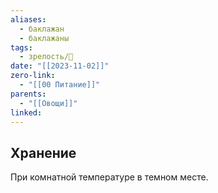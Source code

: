 ```yaml
---
aliases:
  - баклажан
  - баклажаны
tags:
  - зрелость/🌱
date: "[[2023-11-02]]"
zero-link:
  - "[[00 Питание]]"
parents:
  - "[[Овощи]]"
linked:
---
```

## Хранение
При комнатной температуре в темном месте.